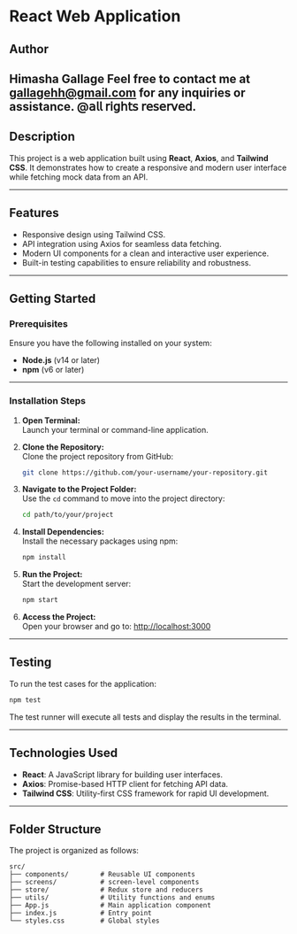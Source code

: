 
# **React Web Application**

## **Author**  
Himasha Gallage
Feel free to contact me at gallagehh@gmail.com for any inquiries or assistance.
@𝖺𝗅𝗅 𝗋𝗂𝗀𝗁𝗍𝗌 𝗋𝖾𝗌𝖾𝗋𝗏𝖾𝖽.
---

## **Description**  
This project is a web application built using **React**, **Axios**, and **Tailwind CSS**. It demonstrates how to create a responsive and modern user interface while fetching mock data from an API.

---

## **Features**  
- Responsive design using Tailwind CSS.  
- API integration using Axios for seamless data fetching.  
- Modern UI components for a clean and interactive user experience.  
- Built-in testing capabilities to ensure reliability and robustness.  

---

## **Getting Started**

### **Prerequisites**  
Ensure you have the following installed on your system:  
- **Node.js** (v14 or later)  
- **npm** (v6 or later)  

---

### **Installation Steps**  

1. **Open Terminal:**  
   Launch your terminal or command-line application.

2. **Clone the Repository:**  
   Clone the project repository from GitHub:
   ```bash
   git clone https://github.com/your-username/your-repository.git
   ```

3. **Navigate to the Project Folder:**  
   Use the `cd` command to move into the project directory:
   ```bash
   cd path/to/your/project
   ```

4. **Install Dependencies:**  
   Install the necessary packages using npm:
   ```bash
   npm install
   ```

5. **Run the Project:**  
   Start the development server:
   ```bash
   npm start
   ```

6. **Access the Project:**  
   Open your browser and go to:
   [http://localhost:3000](http://localhost:3000)

---

## **Testing**  

To run the test cases for the application:  
```bash
npm test
```  
The test runner will execute all tests and display the results in the terminal.

---

## **Technologies Used**  
- **React**: A JavaScript library for building user interfaces.  
- **Axios**: Promise-based HTTP client for fetching API data.  
- **Tailwind CSS**: Utility-first CSS framework for rapid UI development.

---

## **Folder Structure**  
The project is organized as follows:  
```plaintext
src/
├── components/        # Reusable UI components
├── screens/           # screen-level components
├── store/             # Redux store and reducers
├── utils/             # Utility functions and enums
├── App.js             # Main application component
├── index.js           # Entry point
└── styles.css         # Global styles
```

